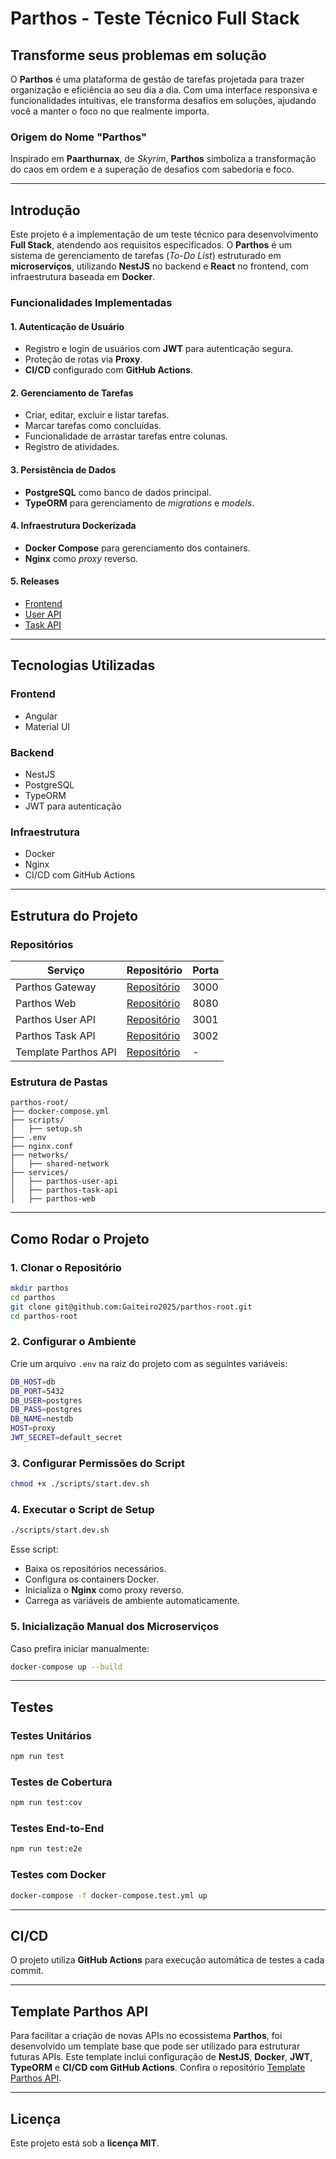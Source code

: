 # Parthos - Teste Técnico Full Stack

## Transforme seus problemas em solução

O **Parthos** é uma plataforma de gestão de tarefas projetada para trazer organização e eficiência ao seu dia a dia. Com uma interface responsiva e funcionalidades intuitivas, ele transforma desafios em soluções, ajudando você a manter o foco no que realmente importa.

### Origem do Nome "Parthos"
Inspirado em **Paarthurnax**, de *Skyrim*, **Parthos** simboliza a transformação do caos em ordem e a superação de desafios com sabedoria e foco.

---

## Introdução

Este projeto é a implementação de um teste técnico para desenvolvimento **Full Stack**, atendendo aos requisitos especificados. O **Parthos** é um sistema de gerenciamento de tarefas (*To-Do List*) estruturado em **microserviços**, utilizando **NestJS** no backend e **React** no frontend, com infraestrutura baseada em **Docker**.

### Funcionalidades Implementadas

#### 1. Autenticação de Usuário
- Registro e login de usuários com **JWT** para autenticação segura.
- Proteção de rotas via **Proxy**.
- **CI/CD** configurado com **GitHub Actions**.

#### 2. Gerenciamento de Tarefas
- Criar, editar, excluir e listar tarefas.
- Marcar tarefas como concluídas.
- Funcionalidade de arrastar tarefas entre colunas.
- Registro de atividades.

#### 3. Persistência de Dados
- **PostgreSQL** como banco de dados principal.
- **TypeORM** para gerenciamento de *migrations* e *models*.

#### 4. Infraestrutura Dockerizada
- **Docker Compose** para gerenciamento dos containers.
- **Nginx** como *proxy* reverso.

#### 5. Releases
- [Frontend](https://github.com/Gaiteiro2025/parthos-web)
- [User API](https://github.com/Gaiteiro2025/parthos-user-api)
- [Task API](https://github.com/Gaiteiro2025/parthos-task-api)

---

## Tecnologias Utilizadas

### Frontend
- Angular
- Material UI

### Backend
- NestJS
- PostgreSQL
- TypeORM
- JWT para autenticação

### Infraestrutura
- Docker
- Nginx
- CI/CD com GitHub Actions

---

## Estrutura do Projeto

### Repositórios

| Serviço            | Repositório | Porta |
|--------------------|-------------|-------|
| Parthos Gateway    | [Repositório](https://github.com/Gaiteiro2025/parthos-root.git) | 3000  |
| Parthos Web        | [Repositório](https://github.com/Gaiteiro2025/parthos-web.git) | 8080  |
| Parthos User API   | [Repositório](https://github.com/Gaiteiro2025/parthos-user-api.git) | 3001  |
| Parthos Task API   | [Repositório](https://github.com/Gaiteiro2025/parthos-task-api.git) | 3002  |
| Template Parthos API | [Repositório](https://github.com/Gaiteiro2025/template-parthos-api.git) | - |

### Estrutura de Pastas

```
parthos-root/
├── docker-compose.yml
├── scripts/
│   ├── setup.sh
├── .env
├── nginx.conf
├── networks/
│   ├── shared-network
├── services/
│   ├── parthos-user-api
│   ├── parthos-task-api
│   ├── parthos-web
```

---

## Como Rodar o Projeto

### 1. Clonar o Repositório
```sh
mkdir parthos
cd parthos
git clone git@github.com:Gaiteiro2025/parthos-root.git
cd parthos-root
```

### 2. Configurar o Ambiente
Crie um arquivo `.env` na raiz do projeto com as seguintes variáveis:
```sh
DB_HOST=db
DB_PORT=5432
DB_USER=postgres
DB_PASS=postgres
DB_NAME=nestdb
HOST=proxy
JWT_SECRET=default_secret
```

### 3. Configurar Permissões do Script
```sh
chmod +x ./scripts/start.dev.sh
```

### 4. Executar o Script de Setup
```sh
./scripts/start.dev.sh
```
Esse script:
- Baixa os repositórios necessários.
- Configura os containers Docker.
- Inicializa o **Nginx** como proxy reverso.
- Carrega as variáveis de ambiente automaticamente.

### 5. Inicialização Manual dos Microserviços
Caso prefira iniciar manualmente:
```sh
docker-compose up --build
```

---

## Testes

### Testes Unitários
```sh
npm run test
```
### Testes de Cobertura
```sh
npm run test:cov
```
### Testes End-to-End
```sh
npm run test:e2e
```
### Testes com Docker
```sh
docker-compose -f docker-compose.test.yml up
```

---

## CI/CD
O projeto utiliza **GitHub Actions** para execução automática de testes a cada commit.

---

## Template Parthos API

Para facilitar a criação de novas APIs no ecossistema **Parthos**, foi desenvolvido um template base que pode ser utilizado para estruturar futuras APIs. Este template inclui configuração de **NestJS**, **Docker**, **JWT**, **TypeORM** e **CI/CD com GitHub Actions**. Confira o repositório [Template Parthos API](https://github.com/Gaiteiro2025/template-parthos-api.git).

---

## Licença
Este projeto está sob a **licença MIT**.
